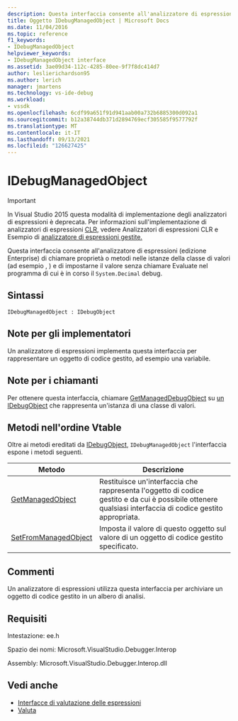 ```yaml
---
description: Questa interfaccia consente all'analizzatore di espressioni (edizione Enterprise) di chiamare proprietà o metodi nelle istanze della classe di valori (ad esempio, System.Decimal) e di impostarne il valore senza chiamare Evaluate nel programma di cui è in corso il debug.
title: Oggetto IDebugManagedObject | Microsoft Docs
ms.date: 11/04/2016
ms.topic: reference
f1_keywords:
- IDebugManagedObject
helpviewer_keywords:
- IDebugManagedObject interface
ms.assetid: 3ae09d34-112c-4285-80ee-9f7f8dc414d7
author: leslierichardson95
ms.author: lerich
manager: jmartens
ms.technology: vs-ide-debug
ms.workload:
- vssdk
ms.openlocfilehash: 6cdf99a651f91d941aab00a732b6885300d092a1
ms.sourcegitcommit: b12a38744db371d2894769ecf305585f9577792f
ms.translationtype: MT
ms.contentlocale: it-IT
ms.lasthandoff: 09/13/2021
ms.locfileid: "126627425"
---
```

# <a name="idebugmanagedobject"></a>IDebugManagedObject
> [!IMPORTANT]
> In Visual Studio 2015 questa modalità di implementazione degli analizzatori di espressioni è deprecata. Per informazioni sull'implementazione di analizzatori di espressioni [CLR,](https://github.com/Microsoft/ConcordExtensibilitySamples/wiki/CLR-Expression-Evaluators) vedere Analizzatori di espressioni CLR e Esempio di [analizzatore di espressioni gestite.](https://github.com/Microsoft/ConcordExtensibilitySamples/wiki/Managed-Expression-Evaluator-Sample)

 Questa interfaccia consente all'analizzatore di espressioni (edizione Enterprise) di chiamare proprietà o metodi nelle istanze della classe di valori (ad esempio , ) e di impostarne il valore senza chiamare Evaluate nel programma di cui è in corso il `System.Decimal` debug. [](../../../extensibility/debugger/reference/idebugfunctionobject-evaluate.md)

## <a name="syntax"></a>Sintassi

```
IDebugManagedObject : IDebugObject
```

## <a name="notes-for-implementers"></a>Note per gli implementatori
 Un analizzatore di espressioni implementa questa interfaccia per rappresentare un oggetto di codice gestito, ad esempio una variabile.

## <a name="notes-for-callers"></a>Note per i chiamanti
 Per ottenere questa interfaccia, chiamare [GetManagedDebugObject](../../../extensibility/debugger/reference/idebugobject-getmanageddebugobject.md) su [un IDebugObject](../../../extensibility/debugger/reference/idebugobject.md) che rappresenta un'istanza di una classe di valori.

## <a name="methods-in-vtable-order"></a>Metodi nell'ordine Vtable
 Oltre ai metodi ereditati da [IDebugObject](../../../extensibility/debugger/reference/idebugobject.md), `IDebugManagedObject` l'interfaccia espone i metodi seguenti.

|Metodo|Descrizione|
|------------|-----------------|
|[GetManagedObject](../../../extensibility/debugger/reference/idebugmanagedobject-getmanagedobject.md)|Restituisce un'interfaccia che rappresenta l'oggetto di codice gestito e da cui è possibile ottenere qualsiasi interfaccia di codice gestito appropriata.|
|[SetFromManagedObject](../../../extensibility/debugger/reference/idebugmanagedobject-setfrommanagedobject.md)|Imposta il valore di questo oggetto sul valore di un oggetto di codice gestito specificato.|

## <a name="remarks"></a>Commenti
 Un analizzatore di espressioni utilizza questa interfaccia per archiviare un oggetto di codice gestito in un albero di analisi.

## <a name="requirements"></a>Requisiti
 Intestazione: ee.h

 Spazio dei nomi: Microsoft.VisualStudio.Debugger.Interop

 Assembly: Microsoft.VisualStudio.Debugger.Interop.dll

## <a name="see-also"></a>Vedi anche
- [Interfacce di valutazione delle espressioni](../../../extensibility/debugger/reference/expression-evaluation-interfaces.md)
- [Valuta](../../../extensibility/debugger/reference/idebugfunctionobject-evaluate.md)
